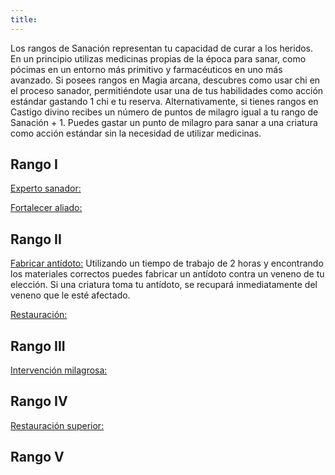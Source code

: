 ```yaml
---
title: 
---
```


Los rangos de Sanación representan tu capacidad de curar a los heridos. En un principio utilizas medicinas propias de la época para sanar, como pócimas en un entorno más primitivo y farmacéuticos en uno más avanzado. Si posees rangos en Magia arcana, descubres como usar chi en el proceso sanador, permitiéndote usar una de tus habilidades como acción estándar gastando 1 chi e tu reserva. Alternativamente, si tienes rangos en Castigo divino recibes un número de puntos de milagro igual a tu rango de Sanación + 1. Puedes gastar un punto de milagro para sanar a una criatura como acción estándar sin la necesidad de utilizar medicinas.

## Rango I

<u>Experto sanador:</u> 

<u>Fortalecer aliado:</u>

## Rango II

<u>Fabricar antídoto:</u> Utilizando un tiempo de trabajo de 2 horas y encontrando los materiales correctos puedes fabricar un antídoto contra un veneno de tu elección. Si una criatura toma tu antídoto, se recupará inmediatamente del veneno que le esté afectado.

<u>Restauración:</u>

## Rango III

<u>Intervención milagrosa:</u>

## Rango IV

<u>Restauración superior:</u>

## Rango V 



